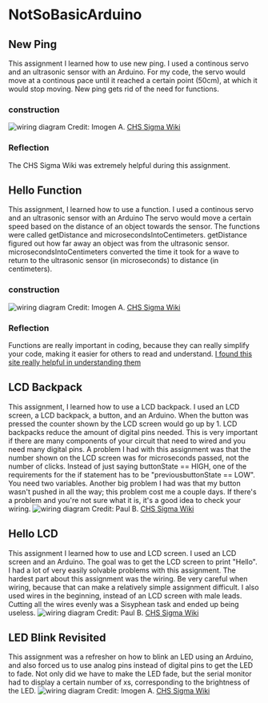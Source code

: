 # NotSoBasicArduino

## New Ping
This assignment I learned how to use new ping. I used a continous servo and an ultrasonic sensor with an Arduino. For my code, the servo would move at a continous pace until it reached a certain point (50cm), at which it would stop moving. New ping gets rid of the need for functions. 

### construction
![wiring diagram](http://wiki.chssigma.com/images/5/50/Ultrasonic_Sensor_with_Servo.PNG)
Credit: Imogen A. [CHS Sigma Wiki](http://wiki.chssigma.com/index.php?title=Imogen%27s_Engineering_2_Notebook#Wiring_.26_Pictures)

### Reflection
The CHS Sigma Wiki was extremely helpful during this assignment.

## Hello Function
This assignment, I learned how to use a function. I used a continous servo and an ultrasonic sensor with an Arduino The servo would move a certain speed based on the distance of an object towards the sensor. The functions were called getDistance and microsecondsIntoCentimeters. getDistance figured out how far away an object was from the ultrasonic sensor. microsecondsIntoCentimeters converted the time it took for a wave to return to the ultrasonic sensor (in microseconds) to distance (in centimeters).

### construction 
![wiring diagram](http://wiki.chssigma.com/images/5/50/Ultrasonic_Sensor_with_Servo.PNG)
Credit: Imogen A. [CHS Sigma Wiki](http://wiki.chssigma.com/index.php?title=Imogen%27s_Engineering_2_Notebook#Wiring_.26_Pictures)

### Reflection 
Functions are really important in coding, because they can really simplify your code, making it easier for others to read and understand.  [I found this site really helpful in understanding them](https://www.arduino.cc/en/Reference/FunctionDeclaration)


## LCD Backpack
This assignment, I learned how to use a LCD backpack. I used an LCD screen, a LCD backpack, a button, and an Arduino. When the button was pressed the counter shown by the LCD screen would go up by 1. LCD backpacks reduce the amount of digital pins needed. This is very important if there are many components of your circuit that need to wired and you need many digital pins. A problem I had with this assignment was that the number shown on the LCD screen was for microseconds passed, not the number of clicks. Instead of just saying buttonState == HIGH, one of the requirements for the if statement has to be "previousbuttonState == LOW". You need two variables. Another big problem I had was that my button wasn't pushed in all the way; this problem cost me a couple days. If there's a problem and you're not sure what it is, it's a good idea to check your wiring.
![wiring diagram](http://wiki.chssigma.com/images/5/5d/Capswitch%601.PNG)
Credit: Paul B. [CHS Sigma Wiki](http://wiki.chssigma.com/index.php?title=Paul%27s_Engineering_2_Notebook#Wiring_and_Pictures)

## Hello LCD
This assignment I learned how to use and LCD screen. I used an LCD screen and an Arduino. The goal was to get the LCD screen to print "Hello". I had a lot of very easily solvable problems with this assignment. The hardest part about this assignment was the wiring. Be very careful when wiring, because that can make a relatively simple assignment difficult. I also used wires in the beginning, instead of an LCD screen with male leads. Cutting all the wires evenly was a Sisyphean task and ended up being useless.
![wiring diagram](http://wiki.chssigma.com/images/e/e0/Lcdcap1.PNG)
Credit: Paul B. [CHS Sigma Wiki](http://wiki.chssigma.com/index.php?title=Paul%27s_Engineering_2_Notebook#Wiring_and_Pictures)

## LED Blink Revisited
This assignment was a refresher on how to blink an LED using an Arduino, and also forced us to use analog pins instead of digital pins to get the LED to fade. Not only did we have to make the LED fade, but the serial monitor had to display a certain number of xs, corresponding to the brightness of the LED.
![wiring diagram](http://wiki.chssigma.com/images/e/e8/Fritzing_LED_fade.PNG)
Credit: Imogen A. [CHS Sigma Wiki](http://wiki.chssigma.com/index.php?title=Imogen%27s_Engineering_2_Notebook#Wiring_.26_Pictures)
